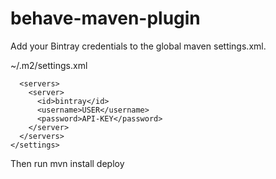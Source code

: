 # behave-maven-plugin

Add your Bintray credentials to the global maven settings.xml.

~/.m2/settings.xml

```<settings>
  <servers>
    <server>
  	  <id>bintray</id>
  	  <username>USER</username>
  	  <password>API-KEY</password>
    </server>
  </servers>
</settings>
```

Then run mvn install deploy
